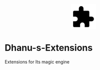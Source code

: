 <p align="center">
  <img src="Images/4120911.png" alt="AndroidIDE" width="80" height="80"/>
</p>

# Dhanu-s-Extensions
Extensions for Its magic engine 
